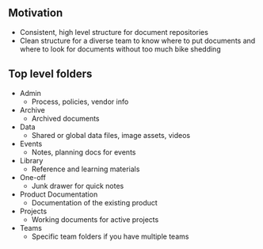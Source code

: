## Motivation

- Consistent, high level structure for document repositories
- Clean structure for a diverse team to know where to put documents and where to look for documents without too much bike shedding

## Top level folders

- Admin
  - Process, policies, vendor info
- Archive
  - Archived documents
- Data
  - Shared or global data files, image assets, videos
- Events
  - Notes, planning docs for events
- Library
  - Reference and learning materials
- One-off
  - Junk drawer for quick notes
- Product Documentation
  - Documentation of the existing product
- Projects
  - Working documents for active projects
- Teams
  - Specific team folders if you have multiple teams
